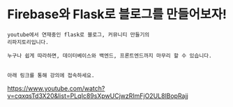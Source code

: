 # Firebase와 Flask로 블로그를 만들어보자!
    youtube에서 연재중인 flask로 블로그, 커뮤니티 만들기의
    리파지토리입니다.
    
    누구나 쉽게 따라하면, 데이터베이스와 백엔드, 프론트엔드까지 마무리 할 수 있습니다.
    
    
    아래 링크를 통해 강의에 접속하세요.
https://www.youtube.com/watch?v=cqxqsTd3X20&list=PLqIc89sXpwUCjwzRImFjO2UL8lBopRajj
